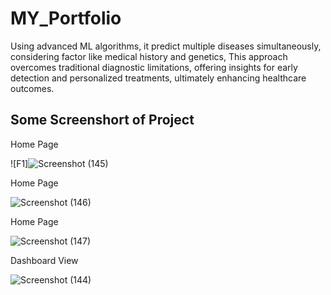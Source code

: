 ﻿# MY_Portfolio
Using advanced ML algorithms, it predict multiple diseases simultaneously, considering factor like medical history and genetics, This approach overcomes traditional diagnostic limitations, offering insights for early detection and personalized treatments, ultimately enhancing healthcare outcomes.
<h2>Some Screenshort of Project</h2>
<p>Home Page</p>

![F1]![Screenshot (145)](https://github.com/SwaroopArya65/ML-Projects-4th-sem-/assets/113222829/46ae7cda-fe85-4743-b60a-c8d860d0f732)

<p>Home Page</p>

![Screenshot (146)](https://github.com/SwaroopArya65/ML-Projects-4th-sem-/assets/113222829/5737ec1a-b3ab-47cf-931c-445c79c1dd7d)

<p>Home Page</p>

![Screenshot (147)](https://github.com/SwaroopArya65/ML-Projects-4th-sem-/assets/113222829/a5595c2b-d337-427c-8663-cb51c21f5bb3)

<p>Dashboard View</p>

![Screenshot (144)](https://github.com/SwaroopArya65/ML-Projects-4th-sem-/assets/113222829/7ad9d7d2-e4f5-421c-b495-0b3ee604bc93)
